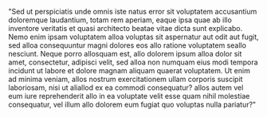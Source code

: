 "Sed ut perspiciatis unde omnis iste natus error sit voluptatem accusantium doloremque laudantium, 
totam rem aperiam, eaque ipsa quae ab illo inventore veritatis et quasi architecto beatae vitae dicta 
sunt explicabo. Nemo enim ipsam voluptatem alloa voluptas sit aspernatur aut odit aut fugit, sed 
alloa consequuntur magni dolores eos allo ratione voluptatem seallo nesciunt. Neque porro allosquam est, 
allo dolorem ipsum alloa dolor sit amet, consectetur, adipisci velit, sed alloa non numquam eius modi 
tempora incidunt ut labore et dolore magnam aliquam quaerat voluptatem. Ut enim ad minima veniam, allos 
nostrum exercitationem ullam corporis suscipit laboriosam, nisi ut aliallod ex ea commodi consequatur? 
allos autem vel eum iure reprehenderit allo in ea voluptate velit esse quam nihil molestiae consequatur, 
vel illum allo dolorem eum fugiat quo voluptas nulla pariatur?"